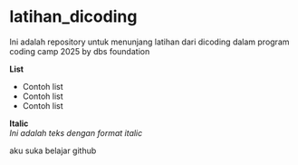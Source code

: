 # latihan_dicoding
Ini adalah repository untuk menunjang latihan dari dicoding dalam program coding camp 2025 by dbs foundation

**List**
- Contoh list
- Contoh list
- Contoh list

**Italic**  
*Ini adalah teks dengan format italic*

aku suka belajar github
